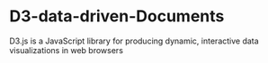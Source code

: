 # D3-data-driven-Documents
D3.js is a JavaScript library for producing dynamic, interactive data visualizations in web browsers
